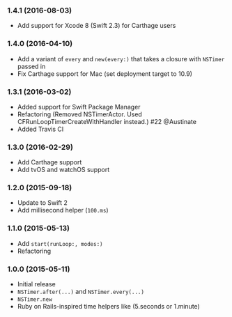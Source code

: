 ### 1.4.1 (2016-08-03)

- Add support for Xcode 8 (Swift 2.3) for Carthage users

### 1.4.0 (2016-04-10)

- Add a variant of `every` and `new(every:)` that takes a closure with `NSTimer` passed in
- Fix Carthage support for Mac (set deployment target to 10.9)

### 1.3.1 (2016-03-02)

- Added support for Swift Package Manager
- Refactoring (Removed NSTimerActor. Used CFRunLoopTimerCreateWithHandler instead.) #22 @Austinate
- Added Travis CI

### 1.3.0 (2016-02-29)

- Add Carthage support
- Add tvOS and watchOS support

### 1.2.0 (2015-09-18)

- Update to Swift 2
- Add millisecond helper (`100.ms`)

### 1.1.0 (2015-05-13)

- Add `start(runLoop:, modes:)`
- Refactoring

### 1.0.0 (2015-05-11)

- Initial release
- `NSTimer.after(...)` and `NSTimer.every(...)`
- `NSTimer.new`
- Ruby on Rails-inspired time helpers like (5.seconds or 1.minute)